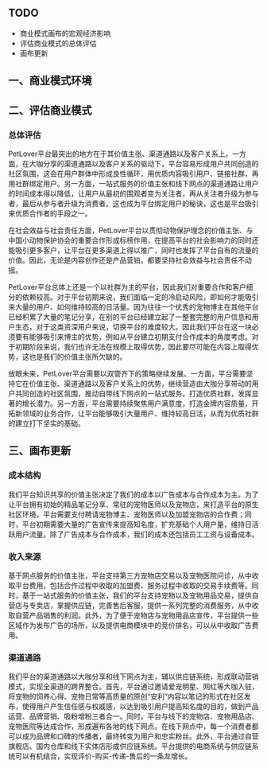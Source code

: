 ## TODO

- 商业模式画布的宏观经济影响
- 评估商业模式的总体评估
- 画布更新



## 一、商业模式环境





## 二、评估商业模式

### 总体评估

PetLover平台最突出的地方在于其价值主张、渠道通路以及客户关系上。一方面，在大咖分享的渠道通路以及客户关系的驱动下，平台容易形成用户共同创造的社区氛围，这会在用户群体中形成良性循环，用优质内容吸引用户、链接社群，再用社群绑定用户。另一方面，一站式服务的价值主张和线下网点的渠道通路让用户的时间成本得以降低，让用户从最初的围观者变为关注者，再从关注者升级为参与者，最后从参与者升级为消费者。这也成为平台绑定用户的秘诀，这也是平台吸引来优质合作者的手段之一。

在社会效益与社会责任方面，PetLover平台以贯彻动物保护理念的价值主张、与中国小动物保护协会的重要合作形成标榜作用，在提高平台的社会影响力的同时还能吸引更多客户，让平台在更多渠道上得以推广，同时也发挥了平台自有的流量的价值。因此，无论是内容创作还是产品营销，都要坚持社会效益与社会责任不动摇。

PetLover平台总体上还是一个以社群为主的平台，因此我们对重要合作和客户细分的依赖较高。对于平台初期来说，我们面临一定的冷启动风险，即如何才能吸引来大量的用户、如何维持较高的日活量。因为往往一个优秀的宠物博主在其他平台已经积累了大量的笔记分享，在别的平台已经建立起了一整套完整的用户信息和用户生态，对于这类资深用户来说，切换平台的难度较大。因此我们平台在这一块必须要有能够吸引来博主的优势，例如从平台建立初期支付合作成本的角度考虑。对于初期阶段来说，我们也许无法在规模上取得优势，因此要尽可能在内容上取得优势，这也是我们的价值主张所欠缺的。 

放眼未来，PetLover平台需要以双管齐下的策略继续发展。一方面，平台需要坚持它在价值主张、渠道通路以及客户关系上的优势，继续营造由大咖分享带动的用户共同创造的社区氛围，推动自带线下网点的一站式服务，打造优质社群，发挥显著的增长潜力。另一方面，平台需要持续聚焦用户满意度，打造金牌内容质量，开拓新领域的业务合作，让平台能够吸引大量用户、维持较高日活，从而为优质社群的建立打下坚实的基础。



## 三、画布更新

### 成本结构

我们平台知识共享的价值主张决定了我们的成本以广告成本与合作成本为主。为了让平台拥有初始的精品笔记分享、常驻的宠物医师以及宠物店，来打造平台的原生社区环境，平台需要支付聘请宠物博主、宠物医师以及加盟宠物店的合作费；同时，平台初期需要大量的广告宣传来提高知名度，扩充基础个人用户量，维持日活跃用户流量。除了广告成本与合作成本，我们的成本还包括员工工资与设备成本。



### 收入来源

基于网点服务的价值主张，平台支持第三方宠物店交易以及宠物医院问诊，从中收取平台费用，包括合作过程中收取的加盟费、服务过程中收取的交易手续费等。同时，基于一站式服务的价值主张，我们的平台支持宠物以及宠物用品交易，提供自营店与专卖店，掌握供应链，完善售后客服，提供一系列完整的消费服务，从中收取自营产品销售的利润。此外，为了便于宠物店与宠物用品店宣传，平台提供一些区域作为发布广告的场所，以及提供电商模块中的竞价排名，可以从中收取广告费用。



### 渠道通路

我们平台的渠道通路以大咖分享和线下网点为主，辅以供应链系统，形成联动营销模式，实现全渠道的跨界整合。首先，平台通过邀请爱宠明星、网红等大咖入驻，将宠物的饲养心得、宠物日常等高质量的原创“安利”内容以笔记的形式在社区发布，使得用户产生信任感与权威感，以达到吸引用户提高知名度的目的，做到产品运营、品牌营销、吸粉增粉三者合一。同时，平台与线下的宠物店、宠物用品店、宠物医院等达成合作，形成遍布各地的线下网点。在线下网点中，每一个消费者都可以成为品牌和口碑的传播者，最终转变为用户和忠实粉丝。此外，平台通过自营旗舰店、国内仓库和线下实体店形成供应链系统。平台提供的电商系统与供应链系统可以有机结合，实现评价-购买-传递-售后的一条龙增长。

